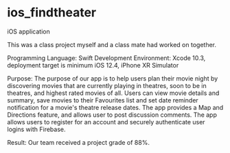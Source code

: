 # ios_findtheater
iOS application 

This was a class project myself and a class mate had worked on together. 

Programming Language: Swift Development Environment: Xcode 10.3, deployment target is minimum iOS 12.4, iPhone XR Simulator

Purpose: The purpose of our app is to help users plan their movie night by discovering movies that are currently playing in theatres, soon to be in theatres, and highest rated movies of all. Users can view movie details and summary, save movies to their Favourites list and set date reminder notification for a movie's theatre release dates. The app provides a Map and Directions feature, and allows user to post discussion comments. The app allows users to register for an account and securely authenticate user logins with Firebase.

Result: Our team received a project grade of 88%.
